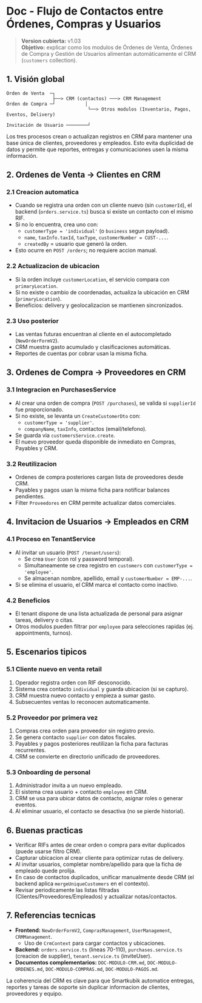 # Doc - Flujo de Contactos entre Órdenes, Compras y Usuarios

> **Version cubierta:** v1.03  
> **Objetivo:** explicar como los modulos de Órdenes de Venta, Órdenes de Compra y Gestión de Usuarios alimentan automáticamente el CRM (`customers` collection).

## 1. Visión global
```
Orden de Venta  ─┐
                 ├──> CRM (contactos) ───> CRM Management
Orden de Compra ─┘           │
                              └──> Otros modulos (Inventario, Pagos, Eventos, Delivery)

Invitación de Usuario ────────┘
```

Los tres procesos crean o actualizan registros en CRM para mantener una base única de clientes, proveedores y empleados. Esto evita duplicidad de datos y permite que reportes, entregas y comunicaciones usen la misma información.

## 2. Ordenes de Venta → Clientes en CRM

### 2.1 Creacion automatica
- Cuando se registra una orden con un cliente nuevo (sin `customerId`), el backend (`orders.service.ts`) busca si existe un contacto con el mismo RIF.  
- Si no lo encuentra, crea uno con:  
  - `customerType = 'individual'` (o `business` segun payload).  
  - `name`, `taxInfo.taxId`, `taxType`, `customerNumber = CUST-...`.  
  - `createdBy` = usuario que generó la orden.  
- Esto ocurre en `POST /orders`; no requiere accion manual.

### 2.2 Actualizacion de ubicacion
- Si la orden incluye `customerLocation`, el servicio compara con `primaryLocation`.  
- Si no existe o cambio de coordenadas, actualiza la ubicación en CRM (`primaryLocation`).  
- Beneficios: delivery y geolocalizacion se mantienen sincronizados.

### 2.3 Uso posterior
- Las ventas futuras encuentran al cliente en el autocompletado (`NewOrderFormV2`).  
- CRM muestra gasto acumulado y clasificaciones automáticas.  
- Reportes de cuentas por cobrar usan la misma ficha.

## 3. Ordenes de Compra → Proveedores en CRM

### 3.1 Integracion en PurchasesService
- Al crear una orden de compra (`POST /purchases`), se valida si `supplierId` fue proporcionado.  
- Si no existe, se levanta un `CreateCustomerDto` con:  
  - `customerType = 'supplier'`.  
  - `companyName`, `taxInfo`, contactos (email/telefono).  
- Se guarda via `customersService.create`.  
- El nuevo proveedor queda disponible de inmediato en Compras, Payables y CRM.

### 3.2 Reutilizacion
- Ordenes de compra posteriores cargan lista de proveedores desde CRM.  
- Payables y pagos usan la misma ficha para notificar balances pendientes.  
- Filter `Proveedores` en CRM permite actualizar datos comerciales.

## 4. Invitacion de Usuarios → Empleados en CRM

### 4.1 Proceso en TenantService
- Al invitar un usuario (`POST /tenant/users`):  
  - Se crea `User` (con rol y password temporal).  
  - Simultaneamente se crea registro en `customers` con `customerType = 'employee'`.  
  - Se almacenan nombre, apellido, email y `customerNumber = EMP-...`.  
- Si se elimina el usuario, el CRM marca el contacto como inactivo.

### 4.2 Beneficios
- El tenant dispone de una lista actualizada de personal para asignar tareas, delivery o citas.  
- Otros modulos pueden filtrar por `employee` para selecciones rapidas (ej. appointments, turnos).

## 5. Escenarios tipicos

### 5.1 Cliente nuevo en venta retail
1. Operador registra orden con RIF desconocido.  
2. Sistema crea contacto `individual` y guarda ubicacion (si se capturo).  
3. CRM muestra nuevo contacto y empieza a sumar gasto.  
4. Subsecuentes ventas lo reconocen automaticamente.

### 5.2 Proveedor por primera vez
1. Compras crea orden para proveedor sin registro previo.  
2. Se genera contacto `supplier` con datos fiscales.  
3. Payables y pagos posteriores reutilizan la ficha para facturas recurrentes.  
4. CRM se convierte en directorio unificado de proveedores.

### 5.3 Onboarding de personal
1. Administrador invita a un nuevo empleado.  
2. El sistema crea usuario + contacto `employee` en CRM.  
3. CRM se usa para ubicar datos de contacto, asignar roles o generar eventos.  
4. Al eliminar usuario, el contacto se desactiva (no se pierde historial).

## 6. Buenas practicas
- Verificar RIFs antes de crear orden o compra para evitar duplicados (puede usarse filtro CRM).  
- Capturar ubicacion al crear cliente para optimizar rutas de delivery.  
- Al invitar usuarios, completar nombre/apellido para que la ficha de empleado quede prolija.  
- En caso de contactos duplicados, unificar manualmente desde CRM (el backend aplica `mergeUniqueCustomers` en el contexto).  
- Revisar periodicamente las listas filtradas (Clientes/Proveedores/Empleados) y actualizar notas/contactos.

## 7. Referencias tecnicas
- **Frontend:** `NewOrderFormV2`, `ComprasManagement`, `UserManagement`, `CRMManagement`.  
  - Uso de `CrmContext` para cargar contactos y ubicaciones.  
- **Backend:** `orders.service.ts` (lineas 70-110), `purchases.service.ts` (creacion de supplier), `tenant.service.ts` (inviteUser).  
- **Documentos complementarios:** `DOC-MODULO-CRM.md`, `DOC-MODULO-ORDENES.md`, `DOC-MODULO-COMPRAS.md`, `DOC-MODULO-PAGOS.md`.

La coherencia del CRM es clave para que Smartkubik automatice entregas, reportes y tareas de soporte sin duplicar informacion de clientes, proveedores y equipo.

